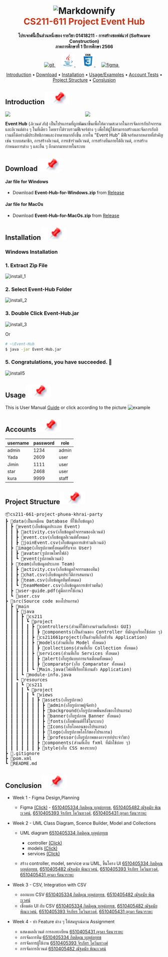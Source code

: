<h1 align="center">
  <br>
 <img src="https://github.com/prokittikun/issue/assets/76927239/2f59eb0b-d725-4d2f-b325-51c885a22479" alt="Markdownify" width="200">
  <br>
  <span style="color: #C73618;">CS211-611 Project Event Hub</span>
  <br>
</h1>


<p align="center">
    <b>โปรเจกต์นี้เป็นส่วนหนึ่งของ รายวิชา 01418211 - การสร้างซอฟต์แวร์ (Software Construction)</b> <br>
    <b>ภาคการศึกษาที่ 1 ปีการศึกษา 2566</b> <br>
</p>


<p align="center">
<a href="https://git-scm.com/" target="_blank" rel="noreferrer"> <img src="https://www.vectorlogo.zone/logos/git-scm/git-scm-icon.svg" alt="git" width="40" height="40"/> </a>
&nbsp;&nbsp;&nbsp;&nbsp;
<a href="https://www.java.com" target="_blank" rel="noreferrer"> <img src="https://raw.githubusercontent.com/devicons/devicon/master/icons/java/java-original.svg" alt="java" width="40" height="40"/> </a>
&nbsp;&nbsp;&nbsp;&nbsp;
<a href="https://www.w3schools.com/css/" target="_blank" rel="noreferrer"> <img src="https://raw.githubusercontent.com/devicons/devicon/master/icons/css3/css3-original-wordmark.svg" alt="css3" width="40" height="40"/> </a>
&nbsp;&nbsp;&nbsp;&nbsp;
<a href="https://www.figma.com/" target="_blank" rel="noreferrer"> <img src="https://www.vectorlogo.zone/logos/figma/figma-icon.svg" alt="figma" width="40" height="40"/> </a> 
&nbsp;&nbsp;&nbsp;&nbsp;
</p>

<p align="center">
  <a href="#introduction">Introduction</a> •
  <a href="#download">Download</a> •
  <a href="#installation">Installation</a> •
  <a href="#usage">Usage/Examples</a> •
  <a href="#accounts">Account Tests</a> •
  <a href="#project-structure">Project Structure</a> • 
  <a href="#conclusion">Conslusion</a>
</p>

## Introduction[![](https://raw.githubusercontent.com/aregtech/areg-sdk/master/docs/img/pin.svg)](#introduction)

<div style="display: flex; gap: 5px; margin-bottom: 10px; align-items: center; justify-content: center;" align="center">
<img src="https://github.com/prokittikun/issue/assets/76927239/83e78f1e-19c9-44b0-b589-a5ae4620b21a" width="350">
<img src="https://github.com/prokittikun/issue/assets/76927239/e10b3351-029a-47f0-9828-a68ce41647d1" width="350">
</div>

**Event Hub** (*อิเวนต์ ฮับ*) เป็นโปรแกรมที่ถูกพัฒนาขึ้นเพื่อให้ความสะดวกในการจัดการกับกิจกรรมและอิเวนต์ต่าง ๆ ในที่เดียว โดยเราได้รวบรวมฟีเจอร์ต่าง ๆ เพื่อให้ผู้ใช้สามารถสร้างและจัดการกับอิเวนต์ได้อย่างมีประสิทธิภาพและง่ายดายมากยิ่งขึ้น ภายใน "Event Hub" มีฟีเจอร์หลากหลายที่สำคัญ เช่น ระบบสมาชิก, การสร้างอิเวนต์, การเข้าร่วมอิเวนต์, การสร้างทีมภายใต้อิเวนต์, การสร้างกำหนดการต่าง ๆ และอื่น ๆ อีกมากมายภายในระบบ



## Download[![](https://raw.githubusercontent.com/aregtech/areg-sdk/master/docs/img/pin.svg)](#introduction)
#### Jar file for Windows
- Download <b>Event-Hub-for-Windows.zip</b> from [Release](https://github.com/CS211-661/cs211-661-project-phuea-khrai-party/releases)
#### Jar file for MacOs
- Download <b>Event-Hub-for-MacOs.zip</b> from [Release](https://github.com/CS211-661/cs211-661-project-phuea-khrai-party/releases)

## Installation[![](https://raw.githubusercontent.com/aregtech/areg-sdk/master/docs/img/pin.svg)](#introduction)
### Windows Installation
### 1. Extract Zip File
![install_1](https://github.com/prokittikun/issue/assets/76927239/bfe3a140-696d-4f91-8398-c1bf8174dd2a)

### 2. Select Event-Hub Folder
![install_2](https://github.com/prokittikun/issue/assets/76927239/2ba91a79-9868-41cc-922b-75ec2680732c)

### 3. Double Click Event-Hub.jar
![install_3](https://github.com/prokittikun/issue/assets/76927239/1dc63383-d3cb-4791-bd79-4f73dd35df9a)

Or

```bash
# ~\Event-Hub
$ java -jar Event-Hub.jar
```

### 5. Congratulations, you have succeeded. 🎉
![install5](https://github.com/prokittikun/issue/assets/76927239/791f7ad0-b4a4-4edd-aba0-a91e5b53e29a)



## Usage[![](https://raw.githubusercontent.com/aregtech/areg-sdk/master/docs/img/pin.svg)](#introduction)

This is User Manual [Guide](https://github.com/CS211-661/cs211-661-project-phuea-khrai-party/blob/develop/data/user-guide.pdf) or click according to the picture
![example](https://github.com/prokittikun/issue/assets/76927239/7d495146-e1bb-4dfb-9322-c8bfafeccf29)


## Accounts[![](https://raw.githubusercontent.com/aregtech/areg-sdk/master/docs/img/pin.svg)](#introduction)

| username                  | password | role  |
|--------------------------|-------|-------|
| admin | 1234 | admin |
| Yada       | 2609 | user  |
| Jimin  | 1111      | user  |
| star     | 2468 | user |
| kura  |9999| staff |

## Project Structure[![](https://raw.githubusercontent.com/aregtech/areg-sdk/master/docs/img/pin.svg)](#introduction)
<pre>
📦cs211-661-project-phuea-khrai-party
┣ 📂data(เป็นเหมือน Database ที่ใช้เก็บข้อมูล)
┃ ┣ 📂event(เก็บข้อมูลประเภท Event)
┃ ┃ ┣ 📜activity.csv(เก็บข้อมูลกิจกรรมของอิเวนต์)
┃ ┃ ┣ 📜event.csv(เก็บข้อมูลอิเวนต์ทั้งหมด)
┃ ┃ ┣ 📜joinEvent.csv(เก็บข้อมูลการเข้าร่วมอิเวนต์)
┃ ┣ 📂image(เก็บรูปภาพทั้งหมดที่รับจาก User)
┃ ┃ ┣ 📂avatar(รูปภาพโพรไฟล์)
┃ ┃ ┗ 📂event(รูปภาพอิเวนต์)
┃ ┣ 📂team(เก็บข้อมูลประเภท Team)
┃ ┃ ┣ 📜activity.csv(เก็บข้อมูลกิจกรรมของทีม)
┃ ┃ ┣ 📜chat.csv(เก็บข้อมูลประวิติการสนทนา)
┃ ┃ ┣ 📜team.csv(เก็บข้อมูลทีมทั้งหมด)
┃ ┃ ┗ 📜teamMember.csv(เก็บข้อมูลการเข้าร่วมทีม)
┃ ┣ 📜user-guide.pdf(คู่มือการใช้งาน)
┃ ┗ 📜user.csv
┣ 📂src(Source code ของโปรแกรม)
┃ ┣ 📂main
┃ ┃ ┣ 📂java
┃ ┃ ┃ ┣ 📂cs211
┃ ┃ ┃ ┃ ┗ 📂project
┃ ┃ ┃ ┃ ┃ ┣ 📂controllers(ส่วนที่ใช้ทำงานร่วมกันกับหน้า GUI)
┃ ┃ ┃ ┃ ┃ ┃ ┣ 📂components(เป็นส่วนของ Controller ที่มักถูกเรียกใช้บ่อย ๆ)
┃ ┃ ┃ ┃ ┃ ┣ 📂cs211661project(เป็นส่วนที่เก็บตัวรัน Application)
┃ ┃ ┃ ┃ ┃ ┣ 📂models(ส่วนที่เก็บ Model ทั้งหมด)
┃ ┃ ┃ ┃ ┃ ┃ ┣ 📂collections(ส่วนที่เก็บ Collection ทั้งหมด)
┃ ┃ ┃ ┃ ┃ ┣ 📂services(ส่วนที่เก็บ Services ทั้งหมด)
┃ ┃ ┃ ┃ ┃ ┃ ┣ 📂alert(เก็บรูปแบบการแจ้งเตือนทั้งหมด)
┃ ┃ ┃ ┃ ┃ ┃ ┣ 📂comparator(เก็บ Comparator ทั้งหมด)
┃ ┃ ┃ ┃ ┃ ┗ 📜Main.java(ไฟล์ที่เรียกใช้งานตัว Application)
┃ ┃ ┃ ┗ 📜module-info.java
┃ ┃ ┗ 📂resources
┃ ┃ ┃ ┗ 📂cs211
┃ ┃ ┃ ┃ ┗ 📂project
┃ ┃ ┃ ┃ ┃ ┗ 📂views
┃ ┃ ┃ ┃ ┃ ┃ ┣ 📂assets(เก็บรูปภาพ)
┃ ┃ ┃ ┃ ┃ ┃ ┃ ┣ 📂admin(เก็บรูปภาพผู้จัดทำ)
┃ ┃ ┃ ┃ ┃ ┃ ┃ ┣ 📂background(เก็บรูปภาพพื้นหลังของโปรแกรม)
┃ ┃ ┃ ┃ ┃ ┃ ┃ ┣ 📂banner(เก็บรูปภาพ Banner ทั้งหมด)
┃ ┃ ┃ ┃ ┃ ┃ ┃ ┣ 📂fonts(เก็บฟอนต์ที่ใช้ในระบบ)
┃ ┃ ┃ ┃ ┃ ┃ ┃ ┣ 📂Icons(เก็บไอคอนของโปรแกรม)
┃ ┃ ┃ ┃ ┃ ┃ ┃ ┣ 📂logo(เก็บรูปภาพโลโก้ของโปรแกรม)
┃ ┃ ┃ ┃ ┃ ┃ ┃ ┣ 📂professor(เก็บรูปภาพของอาจารย์ประจำวิชา)
┃ ┃ ┃ ┃ ┃ ┃ ┣ 📂components(ส่วนที่เก็บ fxml ที่มักใช้บ่อย ๆ)
┃ ┃ ┃ ┃ ┃ ┃ ┣ 📂style(เก็บ CSS ของระบบ)
┣ 📜.gitignore
┣ 📜pom.xml
┗ 📜README.md
</pre>

## Conclusion[![](https://raw.githubusercontent.com/aregtech/areg-sdk/master/docs/img/pin.svg)](#introduction)

* Week 1 - Figma Design,Planning
    * Figma  [(Click)](https://www.figma.com/file/dbblYMWKIM9eNKPoFPo6Cf/Event-Management-System---Java?type=design&node-id=1%3A9&mode=design&t=s6iWfBkc7YrVPZoj-1) - [6510405334 กิตติคุณ บุญต่อยุทธ](https://github.com/prokittikun), [6510405482 ณัฐดนัย พิณะเวศน์](https://github.com/jgogo01), [6510405393 จิรภัทร โควินทวงศ์](https://github.com/jk24jirapat), [6510405431 ญาดา รัตนวราหะ](https://github.com/thankkue)
* Week 2 - UML Class Diagram, Scence Builder, Model and Collections
  * UML diagram [6510405334 กิตติคุณ บุญต่อยุทธ](https://github.com/prokittikun)
    * controller [(Click)](https://github.com/prokittikun/issue/assets/76927239/2665d630-2c86-4425-81c2-5d41ee66c856)
    * models [(Click)](https://github.com/prokittikun/issue/assets/76927239/7920f416-e4de-4806-b134-8bb33997140f)
    * services [(Click)](https://github.com/prokittikun/issue/assets/76927239/a11cb8f8-43fc-4a6b-bd4f-190352d1608a)
    
  * สร้าง controller, model, service ตาม UML, ขึ้นโครง UI [6510405334 กิตติคุณ บุญต่อยุทธ](https://github.com/prokittikun), [6510405482 ณัฐดนัย พิณะเวศน์](https://github.com/jgogo01), [6510405393 จิรภัทร โควินทวงศ์](https://github.com/jk24jirapat), [6510405431 ญาดา รัตนวราหะ](https://github.com/thankkue)
* Week 3 - CSV, Integration with CSV
	* ออกแบบ CSV [6510405334 กิตติคุณ บุญต่อยุทธ](https://github.com/prokittikun), [6510405482 ณัฐดนัย พิณะเวศน์](https://github.com/jgogo01)
	* เชื่อมต่อ UI กับ CSV [6510405334 กิตติคุณ บุญต่อยุทธ](https://github.com/prokittikun), [6510405482 ณัฐดนัย พิณะเวศน์](https://github.com/jgogo01), [6510405393 จิรภัทร โควินทวงศ์](https://github.com/jk24jirapat), [6510405431 ญาดา รัตนวราหะ](https://github.com/thankkue)
    
* Week 4 - ทำ Feature ต่าง ๆ ให้สมบูรณ์ตาม Assignment 
	* แสดงผลอิเวนต์ การลงทะเบียน [6510405431 ญาดา รัตนวราหะ](https://github.com/thankkue)
	* การจัดการทีม [6510405334 กิตติคุณ บุญต่อยุทธ](https://github.com/prokittikun)
	* การจัดการผู้ใช้งาน [6510405393 จิรภัทร โควินทวงศ์](https://github.com/jk24jirapat)
	* การจัดการอิเวนต์ [6510405482 ณัฐดนัย พิณะเวศน์](https://github.com/jgogo01)
